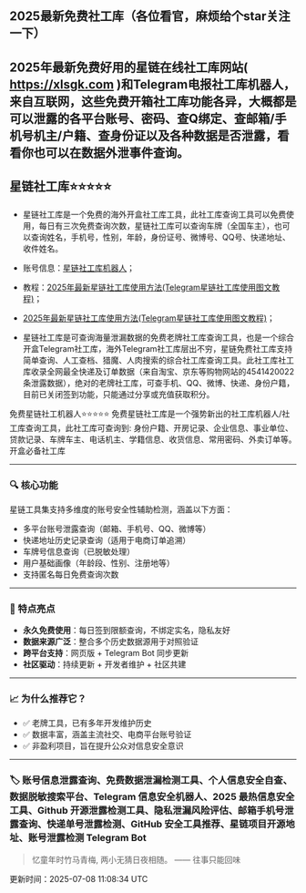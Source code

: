 ## 2025最新免费社工库（各位看官，麻烦给个star关注一下）
## 2025年最新免费好用的星链在线社工库网站( https://xlsgk.com )和Telegram电报社工库机器人，来自互联网，这些免费开箱社工库功能各异，大概都是可以泄露的各平台账号、密码、查Q绑定、查邮箱/手机号机主/户籍、查身份证以及各种数据是否泄露，看看你也可以在数据外泄事件查询。
## 星链社工库⭐️⭐️⭐️⭐️⭐️
- 星链社工库是一个免费的海外开盒社工库工具，此社工库查询工具可以免费使用，每日有三次免费查询次数，星链社工库可以查询车牌（全国车主），也可以查询姓名，手机号，性别，年龄，身份证号、微博号、QQ号、快递地址、收件姓名。
- 账号信息：[星链社工库机器人](https://t.me/xl9xd_bot)；
- 教程：[2025年最新星链社工库使用方法(Telegram星链社工库使用图文教程)](https://telegra.ph/星链-Star-Chain-9-社工库使用教程-04-18)；

- [2025年最新星链社工库使用方法(Telegram星链社工库使用图文教程)](https://telegra.ph/星链-Star-Chain-9-社工库使用教程-04-18)；

- 星链社工库是可查询海量泄漏数据的免费老牌社工库查询工具，也是一个综合开盒Telegram社工库，海外Telegram社工库层出不穷，星链免费社工库支持简单查询、人工查档、猎魔、人肉搜索的综合社工库查询工具。此社工库社工库收录全网最全快递及订单数据（来自淘宝、京东等购物网站的4541420022条泄露数据），绝对的老牌社工库，可查手机、QQ、微博、快递、身份户籍，目前已关闭签到功能，只能通过分享或充值获取积分。

免费星链社工机器人⭐️⭐️⭐️⭐️⭐️
免费星链社工库是一个强势新出的社工库机器人/社工库查询工具，此社工库可查询到: 身份户籍、开房记录、企业信息、事业单位、贷款记录、车牌车主、电话机主、学籍信息、收货信息、常用密码、外卖订单等。开盒必备社工库

---

### 🔍 核心功能

星链工具集支持多维度的账号安全性辅助检测，涵盖以下方面：

- 多平台账号泄露查询（邮箱、手机号、QQ、微博等）
- 快递地址历史记录查询（适用于电商订单追溯）
- 车牌号信息查询（已脱敏处理）
- 用户基础画像（年龄段、性别、注册地等）
- 支持匿名每日免费查询次数

---

### 🚀 特点亮点

- **永久免费使用**：每日签到限额查询，不绑定实名，隐私友好
- **数据来源广泛**：整合多个历史数据源用于对照验证
- **跨平台支持**：网页版 + Telegram Bot 同步更新
- **社区驱动**：持续更新 + 开发者维护 + 社区共建

---

### 📈 为什么推荐它？

- ✅ 老牌工具，已有多年开发维护历史
- ✅ 数据丰富，涵盖主流社交、电商平台账号验证
- ✅ 非盈利项目，旨在提升公众对信息安全意识

---

### 🏷 账号信息泄露查询、免费数据泄漏检测工具、个人信息安全自查、数据脱敏搜索平台、Telegram 信息安全机器人、2025 最热信息安全工具、Github 开源泄露检测工具、隐私泄漏风险评估、邮箱手机号泄露查询、快递单号泄露检测、GitHub 安全工具推荐、星链项目开源地址、账号泄露检测 Telegram Bot

<!-- QUOTE-START -->
> 忆童年时竹马青梅, 两小无猜日夜相随。 —— 往事只能回味

更新时间：2025-07-08 11:08:34 UTC
<!-- QUOTE-END -->

